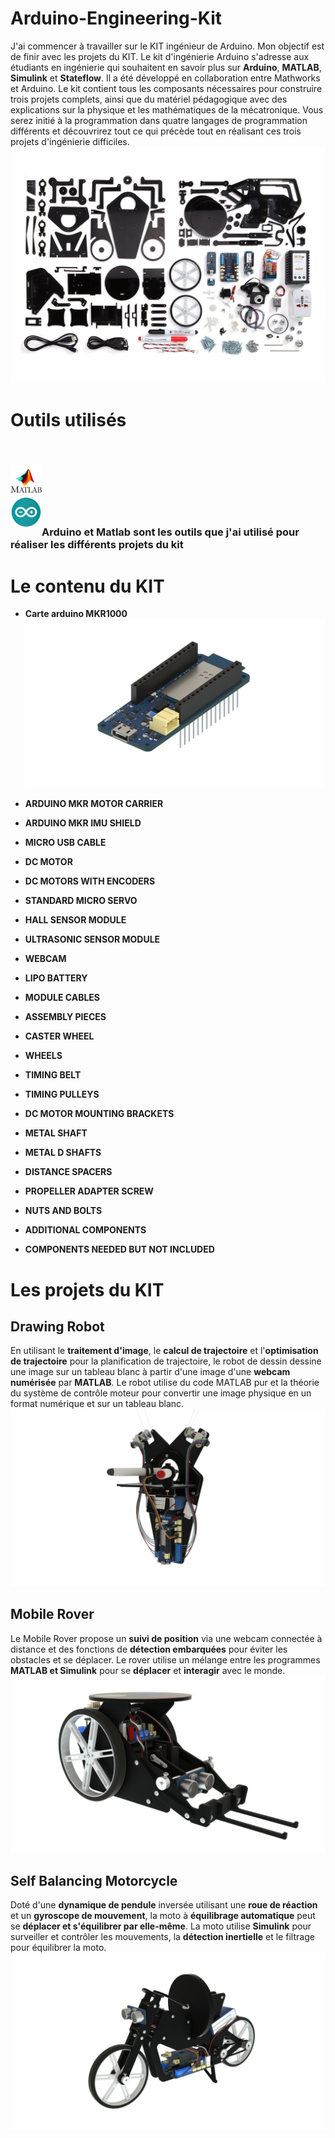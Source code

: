 # Arduino-Engineering-Kit
J'ai commencer à travailler sur le KIT ingénieur de Arduino. Mon objectif est de finir avec les projets du KIT.
Le kit d'ingénierie Arduino s'adresse aux étudiants en ingénierie qui souhaitent en savoir plus sur **Arduino**, **MATLAB**, **Simulink** et **Stateflow**. Il a été développé en collaboration entre Mathworks et Arduino. Le kit contient tous les composants nécessaires pour construire trois projets complets, ainsi que du matériel pédagogique avec des explications sur la physique et les mathématiques de la mécatronique. Vous serez initié à la programmation dans quatre langages de programmation différents et découvrirez tout ce qui précède tout en réalisant ces trois projets d'ingénierie difficiles.
![Kit](Assets/kit.jpg)

# Outils utilisés
<code> <img align="left" width="50px" src="https://raw.githubusercontent.com/github/explore/80688e429a7d4ef2fca1e82350fe8e3517d3494d/topics/matlab/matlab.png"/> </code>
<code> <img align="left" width="50px" src="https://raw.githubusercontent.com/github/explore/80688e429a7d4ef2fca1e82350fe8e3517d3494d/topics/arduino/arduino.png"/> </code>
-----------------
### Arduino et Matlab sont les outils que j'ai utilisé pour réaliser les différents projets du kit

# Le contenu du KIT
* __Carte arduino MKR1000__
![Drawing](Assets/mkr1000.png)

* __ARDUINO MKR MOTOR CARRIER__
* __ARDUINO MKR IMU SHIELD__
* __MICRO USB CABLE__
* __DC MOTOR__
* __DC MOTORS WITH ENCODERS__
* __STANDARD MICRO SERVO__
* __HALL SENSOR MODULE__
* __ULTRASONIC SENSOR MODULE__
* __WEBCAM__
* __LIPO BATTERY__
* __MODULE CABLES__
* __ASSEMBLY PIECES__
* __CASTER WHEEL__
* __WHEELS__
* __TIMING BELT__
* __TIMING PULLEYS__
* __DC MOTOR MOUNTING BRACKETS__
* __METAL SHAFT__
* __METAL D SHAFTS__
* __DISTANCE SPACERS__
* __PROPELLER ADAPTER SCREW__
* __NUTS AND BOLTS__
* __ADDITIONAL COMPONENTS__
* __COMPONENTS NEEDED BUT NOT INCLUDED__

# Les projets du KIT
## Drawing Robot
En utilisant le **traitement d'image**, le **calcul de trajectoire** et l'**optimisation de trajectoire** pour la planification de trajectoire, le robot de dessin dessine une image sur un tableau blanc à partir d'une image d'une **webcam numérisée** par **MATLAB**. Le robot utilise du code MATLAB pur et la théorie du système de contrôle moteur pour convertir une image physique en un format numérique et sur un tableau blanc.
![Drawing](Assets/drawing_robot.png)

## Mobile Rover
Le Mobile Rover propose un **suivi de position** via une webcam connectée à distance et des fonctions de **détection embarquées** pour éviter les obstacles et se déplacer. Le rover utilise un mélange entre les programmes **MATLAB et Simulink** pour se **déplacer** et **interagir** avec le monde.
![Charet](Assets/charret_robot.png)

## Self Balancing Motorcycle
Doté d'une **dynamique de pendule** inversée utilisant une **roue de réaction** et un **gyroscope de mouvement**, la moto à **équilibrage automatique** peut se **déplacer et s'équilibrer par elle-même**. La moto utilise **Simulink** pour surveiller et contrôler les mouvements, la **détection inertielle** et le filtrage pour équilibrer la moto.
![Motorcycle](Assets/self_balancing_moto.png)
